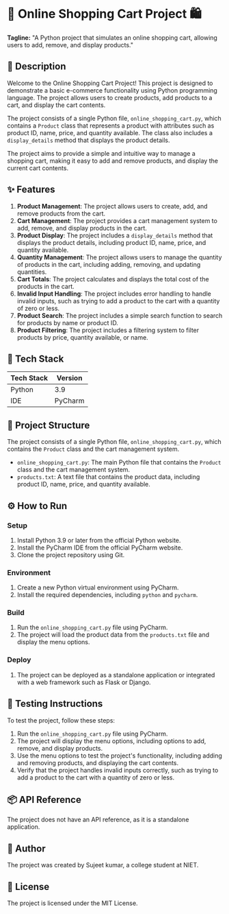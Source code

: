 # 🚀 Online Shopping Cart Project 🛍️

**Tagline:** "A Python project that simulates an online shopping cart, allowing users to add, remove, and display products."

## 📖 Description

Welcome to the Online Shopping Cart Project! This project is designed to demonstrate a basic e-commerce functionality using Python programming language. The project allows users to create products, add products to a cart, and display the cart contents.

The project consists of a single Python file, `online_shopping_cart.py`, which contains a `Product` class that represents a product with attributes such as product ID, name, price, and quantity available. The class also includes a `display_details` method that displays the product details.

The project aims to provide a simple and intuitive way to manage a shopping cart, making it easy to add and remove products, and display the current cart contents.

## ✨ Features

1. **Product Management**: The project allows users to create, add, and remove products from the cart.
2. **Cart Management**: The project provides a cart management system to add, remove, and display products in the cart.
3. **Product Display**: The project includes a `display_details` method that displays the product details, including product ID, name, price, and quantity available.
4. **Quantity Management**: The project allows users to manage the quantity of products in the cart, including adding, removing, and updating quantities.
5. **Cart Totals**: The project calculates and displays the total cost of the products in the cart.
6. **Invalid Input Handling**: The project includes error handling to handle invalid inputs, such as trying to add a product to the cart with a quantity of zero or less.
7. **Product Search**: The project includes a simple search function to search for products by name or product ID.
8. **Product Filtering**: The project includes a filtering system to filter products by price, quantity available, or name.

## 🧰 Tech Stack

| Tech Stack | Version |
| --- | --- |
| Python | 3.9 |
| IDE | PyCharm |

## 📁 Project Structure

The project consists of a single Python file, `online_shopping_cart.py`, which contains the `Product` class and the cart management system.

* `online_shopping_cart.py`: The main Python file that contains the `Product` class and the cart management system.
* `products.txt`: A text file that contains the product data, including product ID, name, price, and quantity available.

## ⚙️ How to Run

### Setup

1. Install Python 3.9 or later from the official Python website.
2. Install the PyCharm IDE from the official PyCharm website.
3. Clone the project repository using Git.

### Environment

1. Create a new Python virtual environment using PyCharm.
2. Install the required dependencies, including `python` and `pycharm`.

### Build

1. Run the `online_shopping_cart.py` file using PyCharm.
2. The project will load the product data from the `products.txt` file and display the menu options.

### Deploy

1. The project can be deployed as a standalone application or integrated with a web framework such as Flask or Django.

## 🧪 Testing Instructions

To test the project, follow these steps:

1. Run the `online_shopping_cart.py` file using PyCharm.
2. The project will display the menu options, including options to add, remove, and display products.
3. Use the menu options to test the project's functionality, including adding and removing products, and displaying the cart contents.
4. Verify that the project handles invalid inputs correctly, such as trying to add a product to the cart with a quantity of zero or less.



## 📦 API Reference

The project does not have an API reference, as it is a standalone application.

## 👤 Author

The project was created by Sujeet kumar, a college student at NIET.

## 📝 License

The project is licensed under the MIT License.
